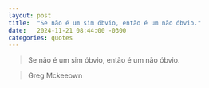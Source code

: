 ```yaml
---
layout: post
title:  "Se não é um sim óbvio, então é um não óbvio."
date:   2024-11-21 08:44:00 -0300
categories: quotes
---
```

>Se não é um sim óbvio, então é um não óbvio.

>Greg Mckeeown
